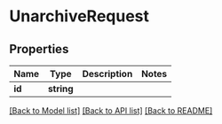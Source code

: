 # UnarchiveRequest

## Properties
Name | Type | Description | Notes
------------ | ------------- | ------------- | -------------
**id** | **string** |  | 

[[Back to Model list]](../README.md#documentation-for-models) [[Back to API list]](../README.md#documentation-for-api-endpoints) [[Back to README]](../README.md)


